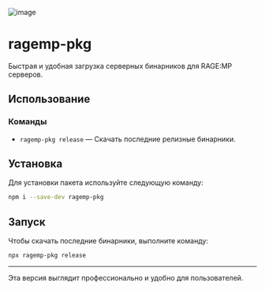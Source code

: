 ![image](https://github.com/user-attachments/assets/7f8a77e6-04ed-430e-a025-8716ed418ce6)

# ragemp-pkg

Быстрая и удобная загрузка серверных бинарников для RAGE:MP серверов.

## Использование

### Команды

- `ragemp-pkg release` — Скачать последние релизные бинарники.

## Установка

Для установки пакета используйте следующую команду:

```bash
npm i --save-dev ragemp-pkg
```

## Запуск

Чтобы скачать последние бинарники, выполните команду:

```bash
npx ragemp-pkg release
```

--- 

Эта версия выглядит профессионально и удобно для пользователей.
